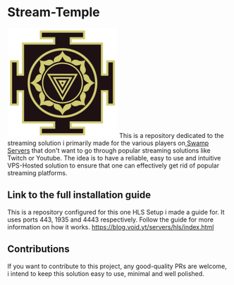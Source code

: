 # Stream-Temple
<img src="temple.png" width="250" height="250">
This is a repository dedicated to the streaming solution i primarily made for the various players on<a href="https://swampservers.net/"> Swamp Servers</a> that don't want to go through popular streaming solutions like Twitch or Youtube. The idea is to have a reliable, easy to use and intuitive VPS-Hosted solution to ensure that one can effectively get rid of popular streaming platforms.

## Link to the full installation guide
This is a repository configured for this one HLS Setup i made a guide for. It uses ports 443, 1935 and 4443 respectively. Follow the guide for more information on how it works.
https://blog.void.yt/servers/hls/index.html

## Contributions

If you want to contribute to this project, any good-quality PRs are welcome, i intend to keep this solution easy to use, minimal and well polished.
